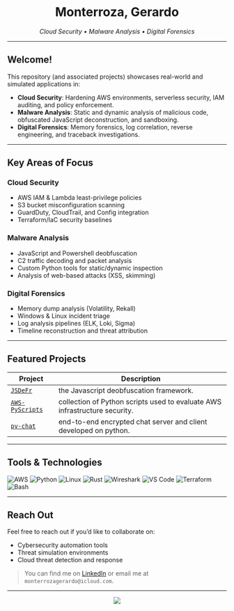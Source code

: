 <h1 align="center">Monterroza, Gerardo </h1>
<p align="center">
  <em>Cloud Security • Malware Analysis • Digital Forensics</em>
</p>

---

## Welcome!

This repository (and associated projects) showcases real-world and simulated applications in:

- **Cloud Security**: Hardening AWS environments, serverless security, IAM auditing, and policy enforcement.
- **Malware Analysis**: Static and dynamic analysis of malicious code, obfuscated JavaScript deconstruction, and sandboxing.
- **Digital Forensics**: Memory forensics, log correlation, reverse engineering, and traceback investigations.

---

## Key Areas of Focus

### Cloud Security
- AWS IAM & Lambda least-privilege policies
- S3 bucket misconfiguration scanning
- GuardDuty, CloudTrail, and Config integration
- Terraform/IaC security baselines

### Malware Analysis
- JavaScript and Powershell deobfuscation
- C2 traffic decoding and packet analysis
- Custom Python tools for static/dynamic inspection
- Analysis of web-based attacks (XSS, skimming)

### Digital Forensics
- Memory dump analysis (Volatility, Rekall)
- Windows & Linux incident triage
- Log analysis pipelines (ELK, Loki, Sigma)
- Timeline reconstruction and threat attribution

---

## Featured Projects

| Project | Description |
|--------|-------------|
| [`JSDeFr`](https://github.com/monterrozagera/JSDeFr) | the Javascript deobfuscation framework. |
| [`AWS-PyScripts`](https://github.com/monterrozagera/AWS-PyScripts) | collection of Python scripts used to evaluate AWS infrastructure security. |
| [`pv-chat`](https://github.com/monterrozagera/pvchat) | end-to-end encrypted chat server and client developed on python. |

---

## Tools & Technologies

![AWS](https://img.shields.io/badge/AWS-%23FF9900.svg?style=flat&logo=amazon-aws&logoColor=white)
![Python](https://img.shields.io/badge/Python-3670A0?style=flat&logo=python&logoColor=white)
![Linux](https://img.shields.io/badge/Linux-FCC624?style=flat&logo=linux&logoColor=black)
![Rust](https://img.shields.io/badge/Rust-orange?style=flat&logo=rust)
![Wireshark](https://img.shields.io/badge/Wireshark-1679A7?style=flat&logo=wireshark&logoColor=white)
![VS Code](https://img.shields.io/badge/VSCode-007ACC?style=flat&logo=visual-studio-code&logoColor=white)
![Terraform](https://img.shields.io/badge/Terraform-7B42BC?style=flat&logo=terraform&logoColor=white)
![Bash](https://img.shields.io/badge/Bash-4EAA25?style=flat&logo=gnu-bash&logoColor=white)

---

## Reach Out

Feel free to reach out if you’d like to collaborate on:

- Cybersecurity automation tools  
- Threat simulation environments  
- Cloud threat detection and response  

> You can find me on [LinkedIn](https://www.linkedin.com/in/gerardo-monterroza-8208aa192) or email me at `monterrozagerardo@icloud.com`.

---

<p align="center">
  <img src="https://readme-typing-svg.herokuapp.com/?font=Fira+Code&duration=2000&pause=500&color=00ffe7&center=true&width=440&lines=Apaguen+esa+musica.;Me+esta+doliendo+la+cabeza.%E2%9C%94" />
</p>
